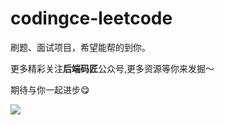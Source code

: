 # codingce-leetcode
刷题、面试项目，希望能帮的到你。

更多精彩关注**后端码匠**公众号,更多资源等你来发掘～    

期待与你一起进步😋

![](https://cdn.jsdelivr.net/gh/xzMhehe/StaticFile_CDN/static/img/202108311552149.png)
